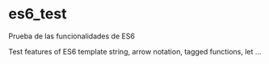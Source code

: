 # es6_test

Prueba de las funcionalidades de ES6

Test features of ES6 template string, arrow notation, tagged functions, let ...
